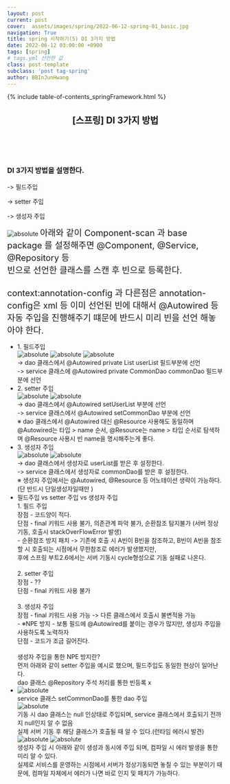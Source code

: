 ```yaml
---
layout: post
current: post
cover:  assets/images/spring/2022-06-12-spring-01_basic.jpg
navigation: True
title: spring 시작하기(5) DI 3가지 방법
date: 2022-06-12 03:00:00 +0900
tags: [spring]  
# tags.yml 선언한 값
class: post-template
subclass: 'post tag-spring'
author: BBInJunHwang
---
```


{% include table-of-contents_springFramework.html %}
<!-- <div>
<h2>[스프링] DI 3가지 방법</h2><br>

DI 3가지 방법을 설명한다.<br>


<p align = "justify">
<font size=3>
아래와 같이 Component-scan 과 base package 를 설정해주면 @Component, @Service, @Repository 등<br>
빈으로 선언한 클래스를 스캔 후 빈으로 등록한다.<br><br>
context:annotation-config 과 다른점은 annotation-config은 xml 등 이미 선언된 빈에 대해서
@Autowired 등 자동 주입을 진행해주기 떄문에 반드시 미리 빈을 선언 해놓아야 한다.<br>
<img style="margin-left:0; margin-bottom: 25px;border: 2px outset gray; border-radius:10px;"  data-action="zoom" src='{{ "/assets/images/spring/spring05/ch05_bean_xml_01.PNG" | relative_url }}' alt='absolute'>

1. 필드주입 <br>
-> dao 클래스에서 @Autowired private List userList 필드부분에 선언<br>
-> service 클래스에 @Autowired private CommonDao commonDao 필드부분에 선언<br>
<img style="margin-left:0; margin-bottom: 25px;border: 2px outset gray; border-radius:10px;"  data-action="zoom" src='{{ "/assets/images/spring/spring05/ch05_bean_dao_class_field_01.PNG" | relative_url }}' alt='absolute'>
<img style="margin-left:0; margin-bottom: 25px;border: 2px outset gray; border-radius:10px;"  data-action="zoom" src='{{ "/assets/images/spring/spring05/ch05_bean_service_class_field_01.PNG" | relative_url }}' alt='absolute'>
<img style="margin-left:0; margin-bottom: 25px;border: 2px outset gray; border-radius:10px;"  data-action="zoom" src='{{ "/assets/images/spring/spring05/ch05_bean_main_class_01.PNG" | relative_url }}' alt='absolute'>


2. setter 주입 <br>
-> dao 클래스에서 @Autowired setUserList 부분에 선언 <br>
-> service 클래스에서 @Autowired setCommonDao 부분에 선언 <br>
※ dao 클래스에서 @Autowired 대신 @Resource 사용해도 동일하며 <br>
@Autowired는 타입 > name 순서,
@Resource는 name > 타입 순서로 탐색하며 @Resource 사용시 빈 name을 명시해주는게 좋다.
<img style="margin-left:0; margin-bottom: 25px;border: 2px outset gray; border-radius:10px;"  data-action="zoom" src='{{ "/assets/images/spring/spring05/ch05_bean_dao_class_setter_01.PNG" | relative_url }}' alt='absolute'>
<img style="margin-left:0; margin-bottom: 25px;border: 2px outset gray; border-radius:10px;"  data-action="zoom" src='{{ "/assets/images/spring/spring05/ch05_bean_service_class_setter_01.PNG" | relative_url }}' alt='absolute'>

3. 생성자 주입<br>
-> dao 클래스에서 생성자로 userList를 받은 후 설정한다. <br>
-> service 클래스에서 생성자로 commonDao를 받은 후 설정한다. <br>
※ 생성자 주입에서는 @Autowired, @Resource 등 어노테이션 생략이 가능하다. (단 반드시 단일생성자일때만 )
<img style="margin-left:0; margin-bottom: 25px;border: 2px outset gray; border-radius:10px;"  data-action="zoom" src='{{ "/assets/images/spring/spring05/ch05_bean_dao_class_constructor_01.PNG" | relative_url }}' alt='absolute'>
<img style="margin-left:0; margin-bottom: 25px;border: 2px outset gray; border-radius:10px;"  data-action="zoom" src='{{ "/assets/images/spring/spring05/ch05_bean_service_class_constructor_01.PNG" | relative_url }}' alt='absolute'>


필드주입 vs setter 주입 vs 생성자 주입

필드 주입<br>
장점 - 코드양이 적다.<br>
단점 - final 키워드 사용 불가, 의존관계 파악 불가, 순환참조 탐지불가 (서버 정상기동, 호출시 stackOverFlowError 발생)<br>
     - 순환참조 방지 패치 -> 기존에 호출 시 A빈이 B빈을 참조하고, B빈이 A빈을 참조할 시 호출되는 시점에서 무한참조로 에러가 발생했지만,<br>
       후에 스프링 부트2.6에서는 서버 기동시 cycle형성으로 기동 실패로 나온다.<br>

setter 주입<br>
장점 - ??<br>
단점 - final 키워드 사용 불가<br>

생성자 주입<br>
장점 -  final 키워드 사용 가능 -> 다른 클래스에서 호출시 불변적용 가능<br>
    -  ※NPE 방지
     - 보통 필드에 @Autowired를 붙이는 경우가 많지만, 생성자 주입을 사용하도록 노력하자<br>
단점 - 코드가 조금 길어진다.<br>

생성자 주입을 통한 NPE 방지란?

먼저 아래와 같이 setter 주입을 예시로 했으며, 필드주입도 동일한 현상이 일어난다.<br>
dao 클래스 @Repository 주석 처리를 통한 빈등록 x <br>
<img style="margin-left:0; margin-bottom: 25px;border: 2px outset gray; border-radius:10px;"  data-action="zoom" src='{{ "/assets/images/spring/spring05/ch05_bean_dao_class_notBean_01.PNG" | relative_url }}' alt='absolute'>
service 클래스 setCommonDao를 통한 dao 주입<br>
<img style="margin-left:0; margin-bottom: 25px;border: 2px outset gray; border-radius:10px;"  data-action="zoom" src='{{ "/assets/images/spring/spring05/ch05_bean_service_class_setter_02.PNG" | relative_url }}' alt='absolute'>
기동 시 dao 클래스는 null 인상태로 주입되며, service 클래스에서 호출되기 전까지 null인지 알 수 없음<br>
실제 서버 기동 후 해당 클래스가 호출될 때 알 수 있다.(런타임 에러시 발견)
<img style="margin-left:0; margin-bottom: 25px;border: 2px outset gray; border-radius:10px;"  data-action="zoom" src='{{ "/assets/images/spring/spring05/ch05_bean_service_class_setter_NPE_01.PNG" | relative_url }}' alt='absolute'>

생성자 주입 시 아래와 같이 생성과 동시에 주입 되며, 컴파일 시 에러 발생을 통한 미리 알 수 있다.<br>
실제로 서비스를 운영하는 시점에서 서버가 정상기동되면 놓칠 수 있는 부분이기 때문에, 컴파일 자체에서 에러가 나면 바로 인지 및 패치가 가능하다.
<img style="margin-left:0; margin-bottom: 25px;border: 2px outset gray; border-radius:10px;"  data-action="zoom" src='{{ "/assets/images/spring/spring05/ch05_bean_service_class_constructor_02.PNG" | relative_url }}' alt='absolute'>
</font>
</p>
</div> -->




<div>
    <header>
      <h2 class="title">[스프링] DI 3가지 방법</h2><br>
    </header>
    <div>
      <h3 class="subTitle">DI 3가지 방법을 설명한다.</h3>
      <p> ->  필드주입</p>
      <p> ->  setter 주입</p>
      <p> ->  생성자 주입</p>
    </div>
    <div class="listWrapper">
      <img data-action="zoom" src="/assets/images/spring/spring05/ch05_bean_xml_01.PNG" alt='absolute'>
      <span style="font-size: 20px;">아래와 같이 Component-scan 과 base package 를 설정해주면 @Component, @Service, @Repository 등<br>
                                   빈으로 선언한 클래스를 스캔 후 빈으로 등록한다.<br><br>
                                   context:annotation-config 과 다른점은 annotation-config은 xml 등 이미 선언된 빈에 대해서
                                   @Autowired 등 자동 주입을 진행해주기 떄문에 반드시 미리 빈을 선언 해놓아야 한다.</span>
      <ul class="imageList">
        <li>
          <div class="area">
            <span>1. 필드주입 <br></span> 
            <img data-action="zoom" src="/assets/images/spring/spring05/ch05_bean_dao_class_field_01.PNG" alt='absolute'>
            <img data-action="zoom" src="/assets/images/spring/spring05/ch05_bean_service_class_field_01.PNG" alt='absolute'>
            <img data-action="zoom" src="/assets/images/spring/spring05/ch05_bean_main_class_01.PNG" alt='absolute'>
            <div>
              <span>-> dao 클래스에서 @Autowired private List userList 필드부분에 선언<br>
                    -> service 클래스에 @Autowired private CommonDao commonDao 필드부분에 선언</span>
            </div>
          </div>
        </li>
        <li>
          <div class="area">
            <span>2. setter 주입 <br></span> 
            <img data-action="zoom" src="/assets/images/spring/spring05/ch05_bean_dao_class_setter_01.PNG" alt='absolute'>
            <img data-action="zoom" src="/assets/images/spring/spring05/ch05_bean_service_class_setter_01.PNG" alt='absolute'>
            <div>
              <span>-> dao 클래스에서 @Autowired setUserList 부분에 선언 <br>
                    -> service 클래스에서 @Autowired setCommonDao 부분에 선언 <br>
                    ※ dao 클래스에서 @Autowired 대신 @Resource 사용해도 동일하며 <br>
                    @Autowired는 타입 > name 순서,
                    @Resource는 name > 타입 순서로 탐색하며 @Resource 사용시 빈 name을 명시해주는게 좋다.</span>
            </div>
          </div>
        </li>
        <li>
          <div class="area">
            <span>3. 생성자 주입 <br></span> 
            <img data-action="zoom" src="/assets/images/spring/spring05/ch05_bean_dao_class_constructor_01.PNG" alt='absolute'>
            <img data-action="zoom" src="/assets/images/spring/spring05/ch05_bean_service_class_constructor_01.PNG" alt='absolute'>
            <div>
              <span>-> dao 클래스에서 생성자로 userList를 받은 후 설정한다. <br>
                    -> service 클래스에서 생성자로 commonDao를 받은 후 설정한다. <br>
                    ※ 생성자 주입에서는 @Autowired, @Resource 등 어노테이션 생략이 가능하다. (단 반드시 단일생성자일때만 )</span>
            </div>
          </div>
        </li>
        <li>
          <div class="area">
            <div>
              <span>필드주입 vs setter 주입 vs 생성자 주입<br>
               1. 필드 주입<br>
               장점 - 코드양이 적다.<br>
               단점 - final 키워드 사용 불가, 의존관계 파악 불가, 순환참조 탐지불가 (서버 정상기동, 호출시 stackOverFlowError 발생)<br>
                    - 순환참조 방지 패치 -> 기존에 호출 시 A빈이 B빈을 참조하고, B빈이 A빈을 참조할 시 호출되는 시점에서 무한참조로 에러가 발생했지만,<br>
                    후에 스프링 부트2.6에서는 서버 기동시 cycle형성으로 기동 실패로 나온다.<br>
               <br>
               2. setter 주입<br>
               장점 - ??<br>
               단점 - final 키워드 사용 불가<br>
               <br>
               3. 생성자 주입<br>
               장점 -  final 키워드 사용 가능 -> 다른 클래스에서 호출시 불변적용 가능<br>
               -  ※NPE 방지
                    - 보통 필드에 @Autowired를 붙이는 경우가 많지만, 생성자 주입을 사용하도록 노력하자<br>
               단점 - 코드가 조금 길어진다.<br>
               <br>
               생성자 주입을 통한 NPE 방지란?
               <br>
               먼저 아래와 같이 setter 주입을 예시로 했으며, 필드주입도 동일한 현상이 일어난다.<br>
               dao 클래스 @Repository 주석 처리를 통한 빈등록 x </span>
            </div>
          </div>
        </li>
        <li>
          <div class="area">
            <img data-action="zoom" src="/assets/images/spring/spring05/ch05_bean_dao_class_notBean_01.PNG" alt='absolute'>
            <div>
              <span>service 클래스 setCommonDao를 통한 dao 주입</span>
            </div>
            <img data-action="zoom" src="/assets/images/spring/spring05/ch05_bean_service_class_setter_02.PNG" alt='absolute'>
            <div>
              <span>기동 시 dao 클래스는 null 인상태로 주입되며, service 클래스에서 호출되기 전까지 null인지 알 수 없음<br>
                    실제 서버 기동 후 해당 클래스가 호출될 때 알 수 있다.(런타임 에러시 발견)</span>
            </div>
            <img data-action="zoom" src="/assets/images/spring/spring05/ch05_bean_service_class_setter_NPE_01.PNG" alt='absolute'>
            <img data-action="zoom" src="/assets/images/spring/spring05/ch05_bean_service_class_constructor_02.PNG" alt='absolute'>  
            <div>
              <span>생성자 주입 시 아래와 같이 생성과 동시에 주입 되며, 컴파일 시 에러 발생을 통한 미리 알 수 있다.<br>
                    실제로 서비스를 운영하는 시점에서 서버가 정상기동되면 놓칠 수 있는 부분이기 때문에, 컴파일 자체에서 에러가 나면 바로 인지 및 패치가 가능하다.</span>
            </div>
          </div>
        </li>
      </ul>
    </div>
  </div>
  

